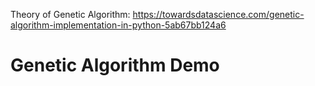 Theory of Genetic Algorithm: https://towardsdatascience.com/genetic-algorithm-implementation-in-python-5ab67bb124a6

# Genetic Algorithm Demo
